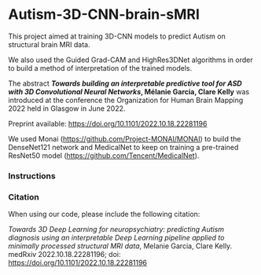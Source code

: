 # Autism-3D-CNN-brain-sMRI

This project aimed at training 3D-CNN models to predict Autism on structural brain MRI data.

We also used the Guided Grad-CAM and HighRes3DNet algorithms in order to build a method of interpretation of the trained models. 

The abstract ***Towards building an interpretable predictive tool for ASD with 3D Convolutional Neural Networks*, Mélanie Garcia, Clare Kelly** was introduced at the conference the Organization for Human Brain Mapping 2022 held in Glasgow in June 2022.

Preprint available: https://doi.org/10.1101/2022.10.18.22281196 

We used Monai (https://github.com/Project-MONAI/MONAI) to build the DenseNet121 network and MedicalNet to keep on training a pre-trained ResNet50 model (https://github.com/Tencent/MedicalNet). 

### Instructions


### Citation
When using our code, please include the following citation:

*Towards 3D Deep Learning for neuropsychiatry: predicting Autism diagnosis using an interpretable Deep Learning pipeline applied to minimally processed structural MRI data*, Melanie Garcia, Clare Kelly. medRxiv 2022.10.18.22281196; doi: https://doi.org/10.1101/2022.10.18.22281196 
